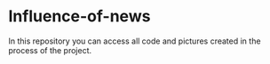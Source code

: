 # Influence-of-news
In this repository you can access all code and pictures created in the process of the project. 